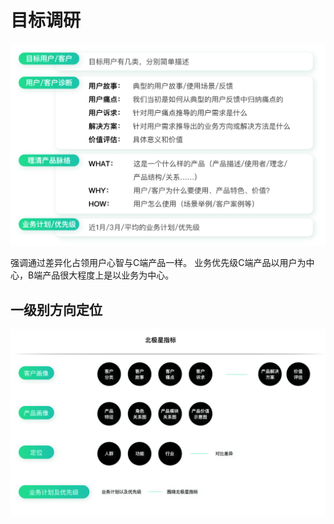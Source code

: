 # 目标调研
![调研内容](assets/A37CB502-1E57-4311-AF57-B030B5DC0B93.png)

强调通过差异化占领用户心智与C端产品一样。
业务优先级C端产品以用户为中心，B端产品很大程度上是以业务为中心。

## 一级别方向定位
![一级方向画布](assets/06AA555B-0375-4BD2-B9E0-0564ED6C07AA.png)